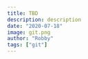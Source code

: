 ```yaml
---
title: TBD
description: description
date: "2020-07-18"
image: git.png
author: "Robby"
tags: ["git"]
---
```

<!---->
<!-- ## List current remote -->
<!---->
<!-- ``` -->
<!-- git remote -v -->
<!-- ``` -->
<!---->
<!-- ## Change remote Git repo -->
<!---->
<!-- ``` -->
<!-- git remote set-url origin git@<your.git.repo.example.com>:<user>/<repository2.git> -->
<!-- ``` -->
<!---->
<!-- ( **NOTE** ) -->
<!---->
<!-- Replace everything inside `<>` with your data and remove the `<>` characters -->
